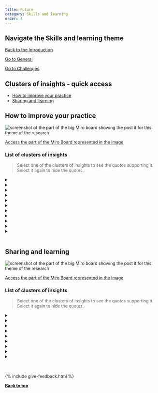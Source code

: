 ```yaml
---
title: Future
category: Skills and learning
order: 4
---
```



<div class="item-nav">
<h2>Navigate the Skills and learning theme</h2>
   <p><span><a href="/practitioner-stories/Skills-and-learning/intro">Back to the Introduction</a></span></p>
   <p><span><a href="/practitioner-stories/Skills-and-learning/general">Go to General</a></span></p>
   <p><span><a href="/practitioner-stories/Skills-and-learning/challenges">Go to Challenges</a></span></p>
</div>


<h2 class="top-line">Clusters of insights - quick access</h2>

- [How to improve your practice](#how-to-improve-your-practice)
- [Sharing and learning](#sharing-and-learning)


<h2 class="top-line">How to improve your practice</h2>

![screenshot of the part of the big Miro board showing the post it for this theme of the research](/practitioner-stories/images/skills-learning/skills-fut1.png)
<p><a href="https://miro.com/app/board/o9J_ldOzA14=/?moveToWidget=3074457352333736226&cot=14" target="_blank">Access the part of the Miro Board represented in the image</a></p>

### List of clusters of insights

> Select one of the clusters of insights to see the quotes supporting it. Select it again to hide the quotes.

 <details>
 <summary></summary>
 <ul>
    <li></li>
 </ul>
 </details>
  <details>
 <summary></summary>
 <ul>
    <li></li>
 </ul>
 </details>
  <details>
 <summary></summary>
 <ul>
    <li></li>
 </ul>
 </details>
  <details>
 <summary></summary>
 <ul>
    <li></li>
 </ul>
 </details>
  <details>
 <summary></summary>
 <ul>
    <li></li>
 </ul>
 </details>
  <details>
 <summary></summary>
 <ul>
    <li></li>
 </ul>
 </details>
  <details>
 <summary></summary>
 <ul>
    <li></li>
 </ul>
 </details>
  <details>
 <summary></summary>
 <ul>
    <li></li>
 </ul>
 </details>
  <details>
 <summary></summary>
 <ul>
    <li></li>
 </ul>
 </details>
   <details>
 <summary></summary>
 <ul>
    <li></li>
 </ul>
 </details>
   <details>
 <summary></summary>
 <ul>
    <li></li>
 </ul>
 </details>
<br>



<h2 class="top-line">Sharing and learning</h2>

![screenshot of the part of the big Miro board showing the post it for this theme of the research](/practitioner-stories/images/skills-learning/skills-fut2.png)
<p><a href="https://miro.com/app/board/o9J_ldOzA14=/?moveToWidget=3074457352333735760&cot=14" target="_blank">Access the part of the Miro Board represented in the image</a></p>

### List of clusters of insights

> Select one of the clusters of insights to see the quotes supporting it. Select it again to hide the quotes.
 <details>
 <summary></summary>
 <ul>
    <li></li>
 </ul>
 </details>
  <details>
 <summary></summary>
 <ul>
    <li></li>
 </ul>
 </details>
  <details>
 <summary></summary>
 <ul>
    <li></li>
 </ul>
 </details>
  <details>
 <summary></summary>
 <ul>
    <li></li>
 </ul>
 </details>
  <details>
 <summary></summary>
 <ul>
    <li></li>
 </ul>
 </details>
  <details>
 <summary></summary>
 <ul>
    <li></li>
 </ul>
 </details>
  <details>
 <summary></summary>
 <ul>
    <li></li>
 </ul>
 </details>
  <details>
 <summary></summary>
 <ul>
    <li></li>
 </ul>
 </details>
  <details>
 <summary></summary>
 <ul>
    <li></li>
 </ul>
 </details>

<br><br>
{% include give-feedback.html %}

<p><a href="#"><strong>Back to top</strong></a></p>

<!--

<a href="" target="_blank"></a>

-->